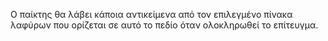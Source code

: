 Ο παίκτης θα λάβει κάποια αντικείμενα από τον επιλεγμένο πίνακα λαφύρων που ορίζεται σε αυτό το πεδίο όταν ολοκληρωθεί το επίτευγμα.